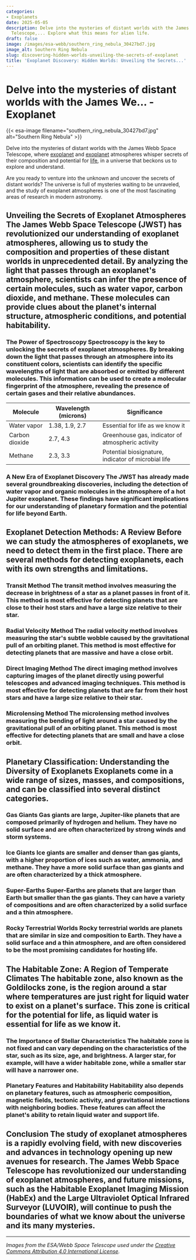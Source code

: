 ```yaml
---
categories:
- Exoplanets
date: 2025-05-05
description: Delve into the mysteries of distant worlds with the James Webb Space
  Telescope,... Explore what this means for alien life.
draft: false
image: /images/esa-webb/southern_ring_nebula_30427bd7.jpg
image_alt: Southern Ring Nebula
slug: discovering-hidden-worlds-unveiling-the-secrets-of-exoplanet
title: 'Exoplanet Discovery: Hidden Worlds: Unveiling the Secrets...'
---
```


# Delve into the mysteries of distant worlds with the James We... - Exoplanet
{{< esa-image filename="southern_ring_nebula_30427bd7.jpg" alt="Southern Ring Nebula" >}}



Delve into the mysteries of distant worlds with the James Webb Space Telescope, where [exoplanet](/blog/exoplanet-atmospheres-and-the-quest-for-life-beyond-earth) and [exoplanet](/blog/a-new-method-to-detect-atmospheres-on-rocky-exoplanets) atmospheres whisper secrets of their composition and potential for [life](/blog/exoplanets-and-the-quest-for-life-an-exploration-beyond-our-/solar-system/), in a universe that beckons us to explore and understand.

Are you ready to venture into the unknown and uncover the secrets of distant worlds? The universe is full of mysteries waiting to be unraveled, and the study of exoplanet atmospheres is one of the most fascinating areas of research in modern astronomy.

 ## Unveiling the Secrets of Exoplanet Atmospheres The James Webb Space Telescope (JWST) has revolutionized our understanding of exoplanet atmospheres, allowing us to study the composition and properties of these distant worlds in unprecedented detail. By analyzing the light that passes through an exoplanet's atmosphere, scientists can infer the presence of certain molecules, such as water vapor, carbon dioxide, and methane. These molecules can provide clues about the planet's internal structure, atmospheric conditions, and potential habitability.

 ### The Power of Spectroscopy Spectroscopy is the key to unlocking the secrets of exoplanet atmospheres. By breaking down the light that passes through an atmosphere into its constituent colors, scientists can identify the specific wavelengths of light that are absorbed or emitted by different molecules. This information can be used to create a molecular fingerprint of the atmosphere, revealing the presence of certain gases and their relative abundances.

 | Molecule | Wavelength (microns) | Significance |
| --- | --- | --- |
| Water vapor | 1.38, 1.9, 2.7 | Essential for life as we know it |
| Carbon dioxide | 2.7, 4.3 | Greenhouse gas, indicator of atmospheric activity |
| Methane | 2.3, 3.3 | Potential biosignature, indicator of microbial life | ## The James Webb Space Telescope: A Game-Changer for Exoplanet Research The JWST is the most advanced space telescope ever built, with a range of instruments and capabilities that make it ideal for studying exoplanet atmospheres. Its infrared spectrograph, known as the Near-Infrared Spectrograph (NIRSpec), can detect the faint signals from exoplanet atmospheres and provide unprecedented insights into their composition and properties.

 ### A New Era of Exoplanet Discovery The JWST has already made several groundbreaking discoveries, including the detection of water vapor and organic molecules in the atmosphere of a hot Jupiter exoplanet. These findings have significant implications for our understanding of planetary formation and the potential for life beyond Earth.

 ## Exoplanet Detection Methods: A Review Before we can study the atmospheres of exoplanets, we need to detect them in the first place. There are several methods for detecting exoplanets, each with its own strengths and limitations.

 ### Transit Method The transit method involves measuring the decrease in brightness of a star as a planet passes in front of it. This method is most effective for detecting planets that are close to their host stars and have a large size relative to their star.

 ### Radial Velocity Method The radial velocity method involves measuring the star's subtle wobble caused by the gravitational pull of an orbiting planet. This method is most effective for detecting planets that are massive and have a close orbit.

 ### Direct Imaging Method The direct imaging method involves capturing images of the planet directly using powerful telescopes and advanced imaging techniques. This method is most effective for detecting planets that are far from their host stars and have a large size relative to their star.

 ### Microlensing Method The microlensing method involves measuring the bending of light around a star caused by the gravitational pull of an orbiting planet. This method is most effective for detecting planets that are small and have a close orbit.

 ## Planetary Classification: Understanding the Diversity of Exoplanets Exoplanets come in a wide range of sizes, masses, and compositions, and can be classified into several distinct categories.

 ### Gas Giants Gas giants are large, Jupiter-like planets that are composed primarily of hydrogen and helium. They have no solid surface and are often characterized by strong winds and storm systems.

 ### Ice Giants Ice giants are smaller and denser than gas giants, with a higher proportion of ices such as water, ammonia, and methane. They have a more solid surface than gas giants and are often characterized by a thick atmosphere.

 ### Super-Earths Super-Earths are planets that are larger than Earth but smaller than the gas giants. They can have a variety of compositions and are often characterized by a solid surface and a thin atmosphere.

 ### Rocky Terrestrial Worlds Rocky terrestrial worlds are planets that are similar in size and composition to Earth. They have a solid surface and a thin atmosphere, and are often considered to be the most promising candidates for hosting life.

 ## The Habitable Zone: A Region of Temperate Climates The habitable zone, also known as the Goldilocks zone, is the region around a star where temperatures are just right for liquid water to exist on a planet's surface. This zone is critical for the potential for life, as liquid water is essential for life as we know it.

 ### The Importance of Stellar Characteristics The habitable zone is not fixed and can vary depending on the characteristics of the star, such as its size, age, and brightness. A larger star, for example, will have a wider habitable zone, while a smaller star will have a narrower one.

 ### Planetary Features and Habitability Habitability also depends on planetary features, such as atmospheric composition, magnetic fields, tectonic activity, and gravitational interactions with neighboring bodies. These features can affect the planet's ability to retain liquid water and support life.

 ## Conclusion The study of exoplanet atmospheres is a rapidly evolving field, with new discoveries and advances in technology opening up new avenues for research. The James Webb Space Telescope has revolutionized our understanding of exoplanet atmospheres, and future missions, such as the Habitable Exoplanet Imaging Mission (HabEx) and the Large Ultraviolet Optical Infrared Surveyor (LUVOIR), will continue to push the boundaries of what we know about the universe and its many mysteries.

---

*Images from the ESA/Webb Space Telescope used under the [Creative Commons Attribution 4.0 International License](https://creativecommons.org/licenses/by/4.0).*